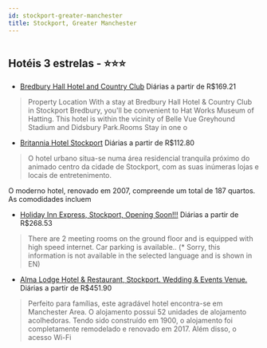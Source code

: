 ```yaml
---
id: stockport-greater-manchester
title: Stockport, Greater Manchester
---
```


<center><img src="https://assets.cosmos-data.com/1/04757b4a5f6760321b9a2b638fad0c2f/278332.jpg" alt="" /></center>


## Hotéis 3 estrelas - ⭐️⭐️⭐️

-    [Bredbury Hall Hotel and Country Club](https://www.hurb.com/hoteis/stockport/bredbury-hall-hotel-and-country-club-JNP-JP762498?cmp=18055) Diárias a partir de R$169.21
   > Property Location With a stay at Bredbury Hall Hotel &amp; Country Club in Stockport Bredbury, you&apos;ll be convenient to Hat Works Museum of Hatting. This hotel is within the vicinity of Belle Vue Greyhound Stadium and Didsbury Park.Rooms Stay in one o
-    [Britannia Hotel Stockport](https://www.hurb.com/hoteis/stockport/britannia-hotel-stockport-JNP-JP122251?cmp=18055) Diárias a partir de R$112.80
   > O hotel urbano situa-se numa área residencial tranquila próximo do animado centro da cidade de Stockport, com as suas inúmeras lojas e locais de entretenimento.

O moderno hotel, renovado em 2007, compreende um total de 187 quartos. As comodidades incluem
-    [Holiday Inn Express, Stockport, Opening Soon!!!](https://www.hurb.com/hoteis/stockport/holiday-inn-express-stockport-opening-soon-JNP-JP02337S?cmp=18055) Diárias a partir de R$268.53
   > There are 2 meeting rooms on the ground floor and is equipped with high speed internet. Car parking is available.. (* Sorry, this information is not available in the selected language and is shown in EN) 
-    [Alma Lodge Hotel & Restaurant, Stockport. Wedding & Events Venue.](https://www.hurb.com/hoteis/stockport/alma-lodge-hotel-restaurant-stockport-wedding-events-venue-JNP-JP771566?cmp=18055) Diárias a partir de R$451.90
   > Perfeito para famílias, este agradável hotel encontra-se em Manchester Area. O alojamento possui 52 unidades de alojamento acolhedoras. Tendo sido construído em 1900, o alojamento foi completamente remodelado e renovado em 2017. Além disso, o acesso Wi-Fi
